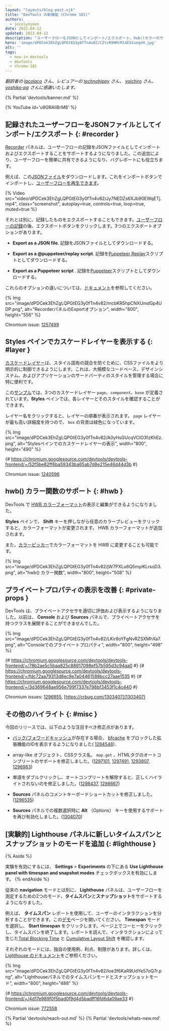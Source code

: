 ```yaml
---
layout: "layouts/blog-post.njk"
title: "DevTools の新機能 (Chrome 101)"
authors:
  - jecelynyeen
date: 2022-04-12
updated: 2022-04-12
description: "ユーザーフローをJSONとしてインポート/エクスポート、hwb()カラーのサポート、 Styles ペインでのカスケードレイヤーの表示など。"
hero: 'image/dPDCek3EhZgLQPGtEG3y0fTn4v82/CZtcR9HMcM14EStueqxH.jpg'
alt: ''
tags:
  - new-in-devtools
  - devtools
  - chrome-101
---
```


*翻訳者の [lacolaco](https://github.com/lacolaco) さん、レビュアーの [technohippy](https://github.com/technohippy) さん、 [yoichiro](https://github.com/yoichiro) さん、 [yoshiko-pg](https://github.com/yoshiko-pg) さんに感謝いたします。*

{% Partial 'devtools/banner.md' %}

{% YouTube id='u9GRAliBrM8' %}

<!-- ## Import and export recorded user flows as a JSON file  {: #recorder } -->
## 記録されたユーザーフローをJSONファイルとしてインポート/エクスポート  {: #recorder }

<!-- The [Recorder](/docs/devtools/recorder) panel now supports importing and exporting user flow recordings as a JSON file. This addition makes it easier to share user flows and can be useful for bug reporting. -->
[Recorder](/docs/devtools/recorder) パネルは、ユーザーフローの記録をJSONファイルとしてインポートおよびエクスポートすることをサポートするようになりました。この追加により、ユーザーフローを簡単に共有できるようになり、バグレポートにも役立ちます。

<!-- For example, download this [JSON file](https://storage.googleapis.com/web-dev-uploads/file/dPDCek3EhZgLQPGtEG3y0fTn4v82/vzQbv2rUfTz2DEmx06Gv.json). You can import it with the import button and [replay the user flow](/docs/devtools/recorder/#replay). -->
例えば、この[JSONファイル](https://storage.googleapis.com/web-dev-uploads/file/dPDCek3EhZgLQPGtEG3y0fTn4v82/vzQbv2rUfTz2DEmx06Gv.json)をダウンロードします。これをインポートボタンでインポートし、[ユーザーフローを再生できます](/docs/devtools/recorder/#replay)。

{% Video src="video/dPDCek3EhZgLQPGtEG3y0fTn4v82/Jy7NEDZs6XJb90EWqETj.mp4", class="screenshot", autoplay=true, controls=true, loop=true, muted=true %}

<!-- Apart from that, you can export the recording as well. After [recording a user flow](/docs/devtools/recorder/#record), click on the export button. There are 3 export options: -->
それとは別に、記録したものをエクスポートすることもできます。[ユーザーフローの記録](/docs/devtools/recorder/#record)の後、エクスポートボタンをクリックします。3つのエクスポートオプションがあります。

<!-- - **Export as a JSON file**. Download the recording as a JSON file. -->
- **Export as a JSON file**. 記録をJSONファイルとしてダウンロードする。
<!-- - **Export as a @puppeteer/replay script**. Download the recording as a [Puppeteer Replay](https://github.com/puppeteer/replay) script.  -->
- **Export as a @puppeteer/replay script**. 記録を[Puppeteer Replay](https://github.com/puppeteer/replay)スクリプトとしてダウンロードする。
<!-- - **Export as a Puppeteer script** . Download the recording as [Puppeteer](https://pptr.dev/) script. -->
- **Export as a Puppeteer script** . 記録を[Puppeteer](https://pptr.dev/)スクリプトとしてダウンロードする。

<!-- Consult [the documentation](/docs/devtools/recorder/#export-flows) to learn more about the differences between these options. -->
これらのオプションの違いについては、[ドキュメント](/docs/devtools/recorder/#export-flows)を参照してください。

{% Img src="image/dPDCek3EhZgLQPGtEG3y0fTn4v82/mcbKR5hpCNXUmdGp4UDP.png", alt="RecorderパネルのExportオプション", width="800", height="556" %}

Chromium issue: [1257499](https://crbug.com/1257499)


<!-- ## View cascade layers in the Styles pane {: #layer } -->
## Styles ペインでカスケードレイヤーを表示する {: #layer }

<!-- [Cascade layers](/blog/cascade-layers/) enable more explicit control of your CSS files to prevent style-specificity conflicts. This is particularly useful for large codebases, design systems, and when managing third party styles in applications. -->
[カスケードレイヤー](/blog/cascade-layers/)は、スタイル固有の競合を防ぐために、CSSファイルをより明示的に制御できるようにします。これは、大規模なコードベース、デザインシステム、およびアプリケーションのサードパーティのスタイルを管理する場合に特に便利です。

<!-- In this [example](https://jec.fyi/demo/cascade-layer), there are 3 cascade layers defined: `page`, `component` and `base`. In the **Styles** pane, you can view each layer and its styles. -->
この[サンプル](https://jec.fyi/demo/cascade-layer)では、3つのカスケードレイヤー `page`、`component`、`base` が定義されています。**Styles** ペインでは、各レイヤーとそのスタイルを確認することができます。

<!-- Click on the layer name to view the layer order. The `page` layer has the highest specificity, therefore the `box` background is green.  -->
レイヤー名をクリックすると、レイヤーの順番が表示されます。 `page` レイヤーが最も高い詳細度を持つので、 `box` の背景は緑色になっています。

{% Img src="image/dPDCek3EhZgLQPGtEG3y0fTn4v82/A0yHsGUcqVCIO3fzKhEz.png", alt="Stylesペインでのカスケードレイヤーの表示", width="800", height="490" %}

{# https://chromium.googlesource.com/devtools/devtools-frontend/+/52f5be82ff6ba59343ba65ab7d8e215e46d44d3b #}

Chromium issue: [1240596](https://crbug.com/1240596)


<!-- ## Support for the hwb() color function {: #hwb } -->
## hwb() カラー関数のサポート {: #hwb }

<!-- You can now view and edit [HWB color format](https://drafts.csswg.org/css-color/#the-hwb-notation) in DevTools. -->
DevTools で [HWB カラーフォーマット](https://drafts.csswg.org/css-color/#the-hwb-notation)の表示と編集ができるようになりました。

<!-- In the **Styles** pane, hold the **Shift** key and click on any color preview to change the color format. The HWB color format is added. -->
**Styles** ペインで、 **Shift** キーを押しながら任意のカラープレビューをクリックすると、カラーフォーマットが変更されます。 HWB カラーフォーマットが追加されます。

<!-- Alternatively, you can change the color format to HWB in the [color picker](/docs/devtools/css/reference/#color-picker). -->
また、[カラーピッカー](/docs/devtools/css/reference/#color-picker)でカラーフォーマットを HWB に変更することも可能です。

{% Img src="image/dPDCek3EhZgLQPGtEG3y0fTn4v82/jW7PXLu6Q5myiKLrsoD3.png", alt="hwb() カラー関数", width="800", height="508" %}


<!-- ## Improved the display of private properties {: #private-props } -->
## プライベートプロパティの表示を改善 {: #private-props }

<!-- DevTools now properly evaluates and displays private accessors. Previously, you couldn't expand classes with private accessors in the **Console** and the **Sources** panel. -->
DevTools は、プライベートアクセサを適切に評価および表示するようになりました。以前は、 **Console** および **Sources** パネルで、プライベートアクセサを持つクラスを展開することができませんでした。

{% Img src="image/dPDCek3EhZgLQPGtEG3y0fTn4v82/LKir8oYFgNvRZSXMhXa7.png", alt="Consoleでのプライベートプロパティ", width="800", height="498" %}

{# https://chromium.googlesource.com/devtools/devtools-frontend/+/78b2ae5c5baa825c88917098ef57b595d3c94aa0 #}
{# https://chromium.googlesource.com/devtools/devtools-frontend/+/fdc72aa79313d8ec9e7a04461588bcc27aae1535 #}
{# https://chromium.googlesource.com/devtools/devtools-frontend/+/3d369648ae956e799f7337e798bf3453f1c4c440 #}

Chromium issues: [1296855](https://crbug.com/1296855), [https://crbug.com/1303407](1303407)


<!-- ## Miscellaneous highlights {: #misc } -->
## その他のハイライト {: #misc }

<!-- These are some noteworthy fixes in this release: -->
今回のリリースでは、以下のような注目すべき修正点があります。

<!-- - The [Back/forward cache](/blog/new-in-devtools-98/#bfcache) now displays the extension ID which blocked [bfcache](https://web.dev/bfcache/) when present.( [1284548](https://crbug.com/1284548)) -->
- [バック/フォワードキャッシュ](/blog/new-in-devtools-98/#bfcache)が存在する場合、 [bfcache](https://web.dev/bfcache/) をブロックした拡張機能のIDを表示するようになりました( [1284548](https://crbug.com/1284548))．
<!-- - Fixed autocompletion support for array-like objects, CSS class names, `map.get` and HTML tags. ([1297101](https://crbug.com/1297101), [1297491](https://crbug.com/1297491), [1293807](https://crbug.com/1293807), [1296983](https://crbug.com/1296983)) -->
- array-like オブジェクト、CSSクラス名、 `map.get` 、HTMLタグのオートコンプリートのサポートを修正しました。([1297101](https://crbug.com/1297101), [1297491](https://crbug.com/1297491), [1293807](https://crbug.com/1293807), [1296983](https://crbug.com/1296983))
<!-- - Fixed incorrect highlights when double-clicking on words and undoing autocomplete. ([1298437](https://crbug.com/1298437), [1298667](https://crbug.com/1298667)) -->
- 単語をダブルクリックし、オートコンプリートを解除すると、正しくハイライトされないのを修正しました。([1298437](https://crbug.com/1298437), [1298667](https://crbug.com/1298667))
<!-- - Fixed comment keyboard shortcut in the **Sources** panel. ([1296535](https://crbug.com/1296535)) -->
- **Sources** パネルのコメントキーボードショートカットを修正しました。([1296535](https://crbug.com/1296535))
<!-- - Re-enable support for using **Alt** (Options) key for multi selection in the **Sources** panel. ([1304070](https://crbug.com/1304070)) -->
- **Sources** パネルでの複数選択時に **Alt** （Options） キーを使用するサポートを再び有効化しました。([1304070](https://crbug.com/1304070))

 
<!-- ## [Experimental] New timespan and snapshot mode in the Lighthouse panel {: #lighthouse } -->
## [実験的] Lighthouse パネルに新しいタイムスパンとスナップショットのモードを追加 {: #lighthouse }

{% Aside %}
<!-- To enable the experiment, enable the **Use Lighthouse panel with timespan and snapshot modes** checkbox under **Settings** > **Experiments**. -->
実験を有効にするには、 **Settings** > **Experiments** の下にある **Use Lighthouse panel with timespan and snapshot modes** チェックボックスを有効にします。
{% endAside %}

<!-- Apart from the existing **navigation** mode, the **Lighthouse** panel now support two more modes on measuring user flows - **timespan** and **snapshot**. -->
従来の **navigation** モードとは別に、 **Lighthouse** パネルは、ユーザーフローを測定するための2つのモード、**タイムスパン**と**スナップショット**をサポートするようになりました。

<!-- For example, you can use the **timespan** reports to analyze user interactions. Open this [demo](https://coffee-cart.netlify.app/) page. Select the **Timespan** mode and click on **Start timespan**. On the page, click on a coffee and end the timespan. Read the report to find out the [Total Blocking Time](https://web.dev/tbt/) and [Cumulative Layout Shift](https://web.dev/cls/) that were caused by the interaction. -->
例えば、 **タイムスパン** レポートを使用して、ユーザーのインタラクションを分析することができます。この[デモ](https://coffee-cart.netlify.app/)ページを開いてください。 **Timespan** モードを選択し、 **Start timespan** をクリックします。ページ上でコーヒーをクリックし、タイムスパンを終了します。レポートを読んで、インタラクションによって生じた[Total Blocking Time](https://web.dev/tbt/) と [Cumulative Layout Shift](https://web.dev/cls/) を確認します。

<!-- Each mode has its own unique use cases, benefits, and limitations. Please refer to the [Lighthouse documentation](https://github.com/GoogleChrome/lighthouse/blob/master/docs/user-flows.md) for more information. -->
それぞれのモードには、独自の使用例、利点、制限があります。詳しくは、[Lighthouse のドキュメント](https://github.com/GoogleChrome/lighthouse/blob/master/docs/user-flows.md)をご参照ください。

{% Img src="image/dPDCek3EhZgLQPGtEG3y0fTn4v82/loe3f6KaR9UdYe57oQ7r.png", alt="Lighthouseパネルでのタイムスパンモードとスナップショットモード", width="800", height="488" %}

{# https://chromium.googlesource.com/devtools/devtools-frontend/+/4d17e989f0f5bad0f9d4d5badff16fd6da09ae33 #}

Chromium issue: [772558](https://crbug.com/772558)

{% Partial 'devtools/reach-out.md' %}
{% Partial 'devtools/whats-new.md' %}
